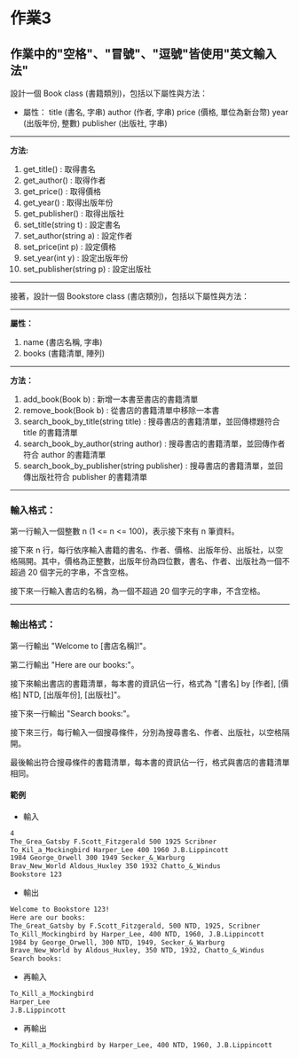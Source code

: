 # 作業3

## 作業中的"空格"、"冒號"、"逗號"皆使用"英文輸入法"

設計一個 Book class (書籍類別)，包括以下屬性與方法：

- 屬性：
title (書名, 字串)
author (作者, 字串)
price (價格, 單位為新台幣)
year (出版年份, 整數)
publisher (出版社, 字串)

---

**方法:**


1. get_title() : 取得書名
2. get_author() : 取得作者
3. get_price() : 取得價格
4. get_year() : 取得出版年份
5. get_publisher() : 取得出版社
6. set_title(string t) : 設定書名
7. set_author(string a) : 設定作者
8. set_price(int p) : 設定價格
9. set_year(int y) : 設定出版年份
10. set_publisher(string p) : 設定出版社

---

接著，設計一個 Bookstore class (書店類別)，包括以下屬性與方法：

---

**屬性：**

1. name (書店名稱, 字串)
2. books (書籍清單, 陣列)

---

**方法：**


1. add_book(Book b) : 新增一本書至書店的書籍清單
2. remove_book(Book b) : 從書店的書籍清單中移除一本書
3. search_book_by_title(string title) : 搜尋書店的書籍清單，並回傳標題符合 title 的書籍清單
4. search_book_by_author(string author) : 搜尋書店的書籍清單，並回傳作者符合 author 的書籍清單
5. search_book_by_publisher(string publisher) : 搜尋書店的書籍清單，並回傳出版社符合 publisher 的書籍清單

---

### 輸入格式：

第一行輸入一個整數 n (1 <= n <= 100)，表示接下來有 n 筆資料。

接下來 n 行，每行依序輸入書籍的書名、作者、價格、出版年份、出版社，以空格隔開。其中，價格為正整數，出版年份為四位數，書名、作者、出版社為一個不超過 20 個字元的字串，不含空格。

接下來一行輸入書店的名稱，為一個不超過 20 個字元的字串，不含空格。

---

### 輸出格式：
第一行輸出 "Welcome to [書店名稱]!"。

第二行輸出 "Here are our books:"。

接下來輸出書店的書籍清單，每本書的資訊佔一行，格式為 "[書名] by [作者], [價格] NTD, [出版年份], [出版社]"。

接下來一行輸出 "Search books:"。

接下來三行，每行輸入一個搜尋條件，分別為搜尋書名、作者、出版社，以空格隔開。

最後輸出符合搜尋條件的書籍清單，每本書的資訊佔一行，格式與書店的書籍清單相同。



#### 範例

- 輸入
```md
4
The_Grea_Gatsby F.Scott_Fitzgerald 500 1925 Scribner
To_Kil_a_Mockingbird Harper_Lee 400 1960 J.B.Lippincott
1984 George_Orwell 300 1949 Secker_&_Warburg
Brav_New_World Aldous_Huxley 350 1932 Chatto_&_Windus
Bookstore 123
```
- 輸出

```md
Welcome to Bookstore 123!
Here are our books:
The_Great_Gatsby by F.Scott_Fitzgerald, 500 NTD, 1925, Scribner
To_Kill_Mockingbird by Harper_Lee, 400 NTD, 1960, J.B.Lippincott
1984 by George_Orwell, 300 NTD, 1949, Secker_&_Warburg
Brave_New_World by Aldous_Huxley, 350 NTD, 1932, Chatto_&_Windus
Search books:
```
- 再輸入
```md
To_Kill_a_Mockingbird
Harper_Lee
J.B.Lippincott
```
- 再輸出
```md
To_Kill_a_Mockingbird by Harper_Lee, 400 NTD, 1960, J.B.Lippincott
```

